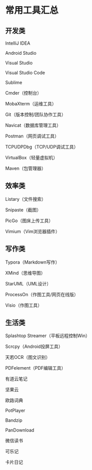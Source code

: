 # 常用工具汇总

## 开发类

IntelliJ IDEA

Android Studio

Visual Studio

Visual Studio Code

Sublime

Cmder（控制台）

MobaXterm（运维工具）

Git（版本控制/团队协作工具）

Navicat（数据库管理工具）

Postman（网页调试工具）

TCPUDPDbg（TCP/UDP调试工具）

VirtualBox（轻量虚拟机）

Maven（包管理器）

## 效率类

Listary（文件搜索）

Snipaste（截图）

PicGo（图床上传工具）

Vimium（Vim浏览器插件）

## 写作类

Typora（Markdown写作）

XMind（思维导图）

StarUML（UML设计）

ProcessOn（作图工具/网页在线版）

Visio（作图工具）

## 生活类

Splashtop Streamer（平板远程控制Win）

Scrcpy（Android投屏工具）

天若OCR（图文识别）

PDFelement（PDF编辑工具）

有道云笔记

坚果云

欧路词典

PotPlayer

Bandzip

PanDownload

微信读书

可乐记

卡片日记